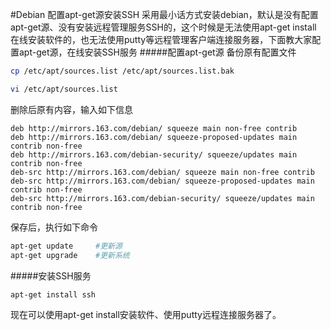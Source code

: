 #Debian 配置apt-get源安装SSH
采用最小话方式安装debian，默认是没有配置apt-get源、没有安装远程管理服务SSH的，这个时候是无法使用apt-get install 在线安装软件的，也无法使用putty等远程管理客户端连接服务器，下面教大家配置apt-get源，在线安装SSH服务
#####配置apt-get源
备份原有配置文件
```bash
cp /etc/apt/sources.list /etc/apt/sources.list.bak
```
```bash
vi /etc/apt/sources.list
```
删除后原有内容，输入如下信息
```text
deb http://mirrors.163.com/debian/ squeeze main non-free contrib
deb http://mirrors.163.com/debian/ squeeze-proposed-updates main contrib non-free
deb http://mirrors.163.com/debian-security/ squeeze/updates main contrib non-free
deb-src http://mirrors.163.com/debian/ squeeze main non-free contrib
deb-src http://mirrors.163.com/debian/ squeeze-proposed-updates main contrib non-free
deb-src http://mirrors.163.com/debian-security/ squeeze/updates main contrib non-free
```
保存后，执行如下命令
```bash
apt-get update     #更新源
apt-get upgrade    #更新系统
```
#####安装SSH服务
```bash
apt-get install ssh
```
现在可以使用apt-get install安装软件、使用putty远程连接服务器了。